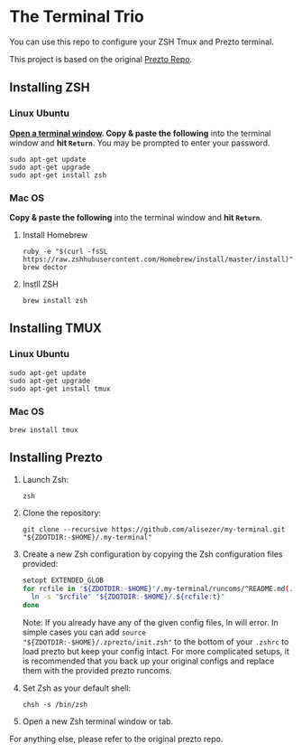 The Terminal Trio
==============================

You can use this repo to configure your ZSH Tmux and Prezto terminal.

This project is based on the original [Prezto Repo](https://github.com/sorin-ionescu/prezto).


Installing ZSH
--------------

### Linux Ubuntu

**[Open a terminal window](https://help.ubuntu.com/community/UsingTheTerminal). Copy & paste the following** into the terminal window and **hit `Return`**. You may be prompted to enter your password.

```shell
sudo apt-get update
sudo apt-get upgrade
sudo apt-get install zsh
```


### Mac OS
**Copy & paste the following** into the terminal window and **hit `Return`**.

1. Install Homebrew
    ```shell
    ruby -e "$(curl -fsSL https://raw.zshhubusercontent.com/Homebrew/install/master/install)"
    brew doctor
    ```

2. Instll ZSH
    ```shell
    brew install zsh
    ```


Installing TMUX
---------------

### Linux Ubuntu

```shell
sudo apt-get update
sudo apt-get upgrade
sudo apt-get install tmux
```

### Mac OS

```shell
brew install tmux
```


Installing Prezto
-----------------

1. Launch Zsh:

    ```console
    zsh
    ```

2. Clone the repository:

    ```console
    git clone --recursive https://github.com/alisezer/my-terminal.git "${ZDOTDIR:-$HOME}/.my-terminal"
    ```

3. Create a new Zsh configuration by copying the Zsh configuration files
    provided:

    ```sh
    setopt EXTENDED_GLOB
    for rcfile in "${ZDOTDIR:-$HOME}"/.my-terminal/runcoms/^README.md(.N); do
      ln -s "$rcfile" "${ZDOTDIR:-$HOME}/.${rcfile:t}"
    done
    ```

    Note: If you already have any of the given config files, ln will error. In
    simple cases you can add `source "${ZDOTDIR:-$HOME}/.zprezto/init.zsh"` to
    the bottom of your `.zshrc` to load prezto but keep your config intact. For
    more complicated setups, it is recommended that you back up your original
    configs and replace them with the provided prezto runcoms.

4. Set Zsh as your default shell:

    ```console
    chsh -s /bin/zsh
    ```

5. Open a new Zsh terminal window or tab.



For anything else, please refer to the original prezto repo.